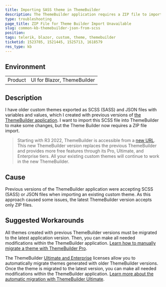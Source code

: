 ```yaml
---
title: Importing SASS theme in ThemeBuilder
description: The ThemeBuilder application requires a ZIP file to import a theme. Here is how to create it if you don't have it.
type: troubleshooting
page_title: ZIP File for Theme Builder Import Unavailable
slug: common-kb-themebuilder-json-from-scss
position: 
tags: telerik, blazor, custom, theme, themebuilder
ticketid: 1523785, 1521445, 1525713, 1618579
res_type: kb
---
```


## Environment
<table>
	<tbody>
		<tr>
			<td>Product</td>
			<td>UI for Blazor, ThemeBuilder</td>
		</tr>
	</tbody>
</table>


## Description

I have older custom themes exported as  SCSS (SASS) and JSON files with variables and values, which I created with previous versions of [the ThemeBuilder application](https://themebuilderapp.telerik.com). I want to import this SCSS file into ThemeBuilder to make some changes, but the Theme Builder now requires a ZIP file import.

> Starting with R3 2022, ThemeBuilder is accessible from a [new URL](https://themebuilderapp.telerik.com). This new ThemeBuilder version replaces the previous ThemeBuilder and provides more free features through its Pro, Ultimate, and Enterprise tiers. All your existing custom themes will continue to work in the new ThemeBuilder.  

## Cause

Previous versions of the ThemeBuilder application were accepting SCSS (SASS) or JSON files when importing an existing custom theme. As this approach caused some issues, the latest ThemeBuilder version accepts only ZIP files.

## Suggested Workarounds

All themes created with previous ThemeBuilder versions must be migrated to the latest application version. Then, you can make all needed modifications within the ThemeBuilder application. [Learn how to manually migrate a theme with ThemeBuilder Pro](https://docs.telerik.com/themebuilder/web-app/migrating-projects).

The ThemeBuilder [Ultimate and Enterprise](https://www.telerik.com/themebuilder/pricing) licenses allow you to automatically migrate themes generated with older ThemeBuilder versions. Once the theme is migrated to the latest version, you can make all needed modifications within the ThemeBuilder application. [Learn more about the automatic migration with ThemeBuilder Ultimate](https://docs.telerik.com/themebuilder/web-app/automatic-migrations).
